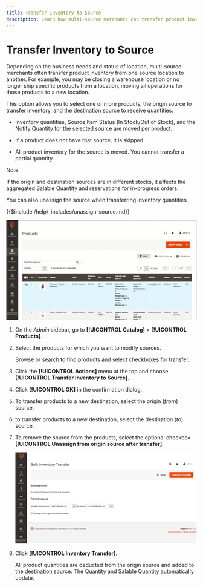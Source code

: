 ```yaml
---
title: Transfer Inventory to Source
description: Learn how multi-source merchants can transfer product inventory from one source location to another.
---
```

# Transfer Inventory to Source

Depending on the business needs and status of location, multi-source merchants often transfer product inventory from one source location to another. For example, you may be closing a warehouse location or no longer ship specific products from a location, moving all operations for those products to a new location.

This option allows you to select one or more products, the origin source to transfer inventory, and the destination source to receive quantities:

- Inventory quantities, Source Item Status (In Stock/Out of Stock), and the Notify Quantity for the selected source are moved per product.

- If a product does not have that source, it is skipped.

- All product inventory for the source is moved. You cannot transfer a partial quantity.

>[!NOTE]
>
>If the origin and destination sources are in different stocks, it affects the aggregated Salable Quantity and reservations for in-progress orders.

You can also unassign the source when transferring inventory quantities.

{{$include /help/_includes/unassign-source.md}}

![Transfer inventory to another source](assets/inventory-bulk-transfer-source.gif)

1. On the _Admin_ sidebar, go to **[!UICONTROL Catalog]** > **[!UICONTROL Products]**.

1. Select the products for which you want to modify sources.

   Browse or search to find products and select checkboxes for transfer.

1. Click the **[!UICONTROL Actions]** menu at the top and choose **[!UICONTROL Transfer Inventory to Source]**.

1. Click **[!UICONTROL OK]** in the confirmation dialog.

1. To transfer products to a new destination, select the origin (_from_) source.

1. to transfer products to a new destination, select the destination (_to_) source.

1. To remove the source from the products, select the optional checkbox **[!UICONTROL Unassign from origin source after transfer]**.

    ![Select origin and destination for transfer](assets/inventory-bulk-transfer-summary.png)

1. Click **[!UICONTROL Inventory Transfer]**.

   All product quantities are deducted from the origin source and added to the destination source. The Quantity and Salable Quantity automatically update.
